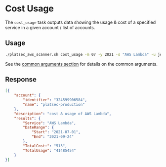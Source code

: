 # Cost Usage

The `cost_usage` task outputs data showing the usage & cost of a specified service in a given account / list of accounts.


## Usage

```sh
./platsec_aws_scanner.sh cost_usage -m 07 -y 2021 -s "AWS Lambda" -u john.doo -t 123456 -a 999888777666
```

See the [common arguments section](../usage.md#common-arguments) for details on the common arguments.

## Response

```json
[{
	"account": {
		"identifier": "324599906584",
		"name": "platsec-production"
	},
	"description": "cost & usage of AWS Lambda",
	"results": {
		"Service": "AWS Lambda",
		"DateRange": {
			"Start": "2021-07-01",
			"End": "2021-09-24"
		},
		"TotalCost:": "513",
		"TotalUsage": "41485454"
	}
}]
```
